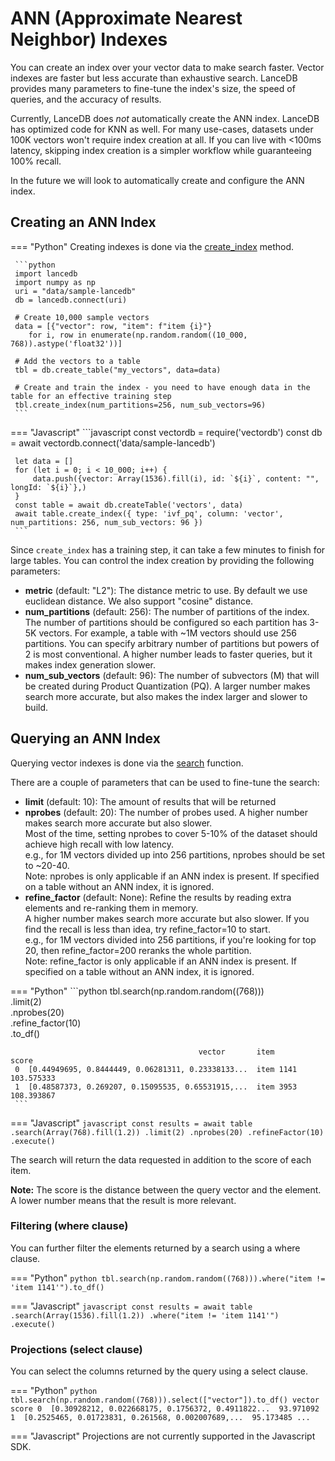 # ANN (Approximate Nearest Neighbor) Indexes

You can create an index over your vector data to make search faster.
Vector indexes are faster but less accurate than exhaustive search.
LanceDB provides many parameters to fine-tune the index's size, the speed of queries, and the accuracy of results.

Currently, LanceDB does *not* automatically create the ANN index.
LanceDB has optimized code for KNN as well. For many use-cases, datasets under 100K vectors won't require index creation at all.
If you can live with <100ms latency, skipping index creation is a simpler workflow while guaranteeing 100% recall.

In the future we will look to automatically create and configure the ANN index.

## Creating an ANN Index

=== "Python"
     Creating indexes is done via the [create_index](https://lancedb.github.io/lancedb/python/#lancedb.table.LanceTable.create_index) method.

     ```python
     import lancedb
     import numpy as np
     uri = "data/sample-lancedb"
     db = lancedb.connect(uri)

     # Create 10,000 sample vectors
     data = [{"vector": row, "item": f"item {i}"}
        for i, row in enumerate(np.random.random((10_000, 768)).astype('float32'))]

     # Add the vectors to a table
     tbl = db.create_table("my_vectors", data=data)

     # Create and train the index - you need to have enough data in the table for an effective training step
     tbl.create_index(num_partitions=256, num_sub_vectors=96)
     ```

=== "Javascript"
     ```javascript
     const vectordb = require('vectordb')
     const db = await vectordb.connect('data/sample-lancedb')

     let data = []
     for (let i = 0; i < 10_000; i++) {
         data.push({vector: Array(1536).fill(i), id: `${i}`, content: "", longId: `${i}`},)
     }
     const table = await db.createTable('vectors', data)
     await table.create_index({ type: 'ivf_pq', column: 'vector', num_partitions: 256, num_sub_vectors: 96 })
     ```

Since `create_index` has a training step, it can take a few minutes to finish for large tables. You can control the index
creation by providing the following parameters:

- **metric** (default: "L2"): The distance metric to use. By default we use euclidean distance. We also support "cosine" distance.
- **num_partitions** (default: 256): The number of partitions of the index. The number of partitions should be configured so each partition has 3-5K vectors. For example, a table
with ~1M vectors should use 256 partitions. You can specify arbitrary number of partitions but powers of 2 is most conventional.
A higher number leads to faster queries, but it makes index generation slower.
- **num_sub_vectors** (default: 96): The number of subvectors (M) that will be created during Product Quantization (PQ). A larger number makes
search more accurate, but also makes the index larger and slower to build.

## Querying an ANN Index

Querying vector indexes is done via the [search](https://lancedb.github.io/lancedb/python/#lancedb.table.LanceTable.search) function.

There are a couple of parameters that can be used to fine-tune the search:

- **limit** (default: 10): The amount of results that will be returned
- **nprobes** (default: 20): The number of probes used. A higher number makes search more accurate but also slower.<br/>
  Most of the time, setting nprobes to cover 5-10% of the dataset should achieve high recall with low latency.<br/>
  e.g., for 1M vectors divided up into 256 partitions, nprobes should be set to ~20-40.<br/>
  Note: nprobes is only applicable if an ANN index is present. If specified on a table without an ANN index, it is ignored.
- **refine_factor** (default: None): Refine the results by reading extra elements and re-ranking them in memory.<br/>
  A higher number makes search more accurate but also slower. If you find the recall is less than idea, try refine_factor=10 to start.<br/>
  e.g., for 1M vectors divided into 256 partitions, if you're looking for top 20, then refine_factor=200 reranks the whole partition.<br/>
  Note: refine_factor is only applicable if an ANN index is present. If specified on a table without an ANN index, it is ignored.

=== "Python"
     ```python
     tbl.search(np.random.random((768))) \
         .limit(2) \
         .nprobes(20) \
         .refine_factor(10) \
         .to_df()

                                              vector       item       score
     0  [0.44949695, 0.8444449, 0.06281311, 0.23338133...  item 1141  103.575333
     1  [0.48587373, 0.269207, 0.15095535, 0.65531915,...  item 3953  108.393867
     ```

=== "Javascript"
     ```javascript
     const results = await table
         .search(Array(768).fill(1.2))
         .limit(2)
         .nprobes(20)
         .refineFactor(10)
         .execute()
     ```

The search will return the data requested in addition to the score of each item.

**Note:** The score is the distance between the query vector and the element. A lower number means that the result is more relevant.

### Filtering (where clause)

You can further filter the elements returned by a search using a where clause.

=== "Python"
     ```python
     tbl.search(np.random.random((768))).where("item != 'item 1141'").to_df()
     ```

=== "Javascript"
     ```javascript
     const results = await table
         .search(Array(1536).fill(1.2))
         .where("item != 'item 1141'")
         .execute()
     ```

### Projections (select clause)

You can select the columns returned by the query using a select clause.

=== "Python"
     ```python
     tbl.search(np.random.random((768))).select(["vector"]).to_df()
     vector      score
     0  [0.30928212, 0.022668175, 0.1756372, 0.4911822...  93.971092
     1  [0.2525465, 0.01723831, 0.261568, 0.002007689,...  95.173485
     ...
     ```

=== "Javascript"
     Projections are not currently supported in the Javascript SDK.
